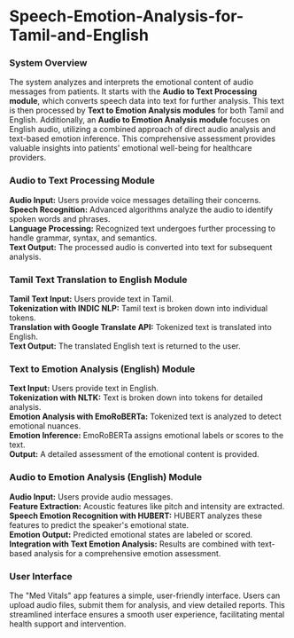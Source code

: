 # Speech-Emotion-Analysis-for-Tamil-and-English

### System Overview
The system analyzes and interprets the emotional content of audio messages from patients. It starts with the **Audio to Text Processing module**, which converts speech data into text for further analysis. This text is then processed by **Text to Emotion Analysis modules** for both Tamil and English. Additionally, an **Audio to Emotion Analysis module** focuses on English audio, utilizing a combined approach of direct audio analysis and text-based emotion inference. This comprehensive assessment provides valuable insights into patients' emotional well-being for healthcare providers.

### Audio to Text Processing Module
**Audio Input:** Users provide voice messages detailing their concerns.   
**Speech Recognition:** Advanced algorithms analyze the audio to identify spoken words and phrases.  
**Language Processing:** Recognized text undergoes further processing to handle grammar, syntax, and semantics.  
**Text Output:** The processed audio is converted into text for subsequent analysis.  

### Tamil Text Translation to English Module
**Tamil Text Input:** Users provide text in Tamil.  
**Tokenization with INDIC NLP:** Tamil text is broken down into individual tokens.  
**Translation with Google Translate API:** Tokenized text is translated into English.  
**Text Output:** The translated English text is returned to the user. 

### Text to Emotion Analysis (English) Module
**Text Input:** Users provide text in English.  
**Tokenization with NLTK:** Text is broken down into tokens for detailed analysis.  
**Emotion Analysis with EmoRoBERTa:** Tokenized text is analyzed to detect emotional nuances.  
**Emotion Inference:** EmoRoBERTa assigns emotional labels or scores to the text.  
**Output:** A detailed assessment of the emotional content is provided.  

### Audio to Emotion Analysis (English) Module
**Audio Input:** Users provide audio messages.  
**Feature Extraction:** Acoustic features like pitch and intensity are extracted.  
**Speech Emotion Recognition with HUBERT:** HUBERT analyzes these features to predict the speaker's emotional state.  
**Emotion Output:** Predicted emotional states are labeled or scored.  
**Integration with Text Emotion Analysis:** Results are combined with text-based analysis for a comprehensive emotion assessment. 

### User Interface
The "Med Vitals" app features a simple, user-friendly interface. Users can upload audio files, submit them for analysis, and view detailed reports. This streamlined interface ensures a smooth user experience, facilitating mental health support and intervention.
